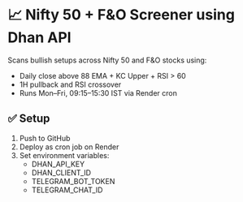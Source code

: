 # 📈 Nifty 50 + F&O Screener using Dhan API

Scans bullish setups across Nifty 50 and F&O stocks using:
- Daily close above 88 EMA + KC Upper + RSI > 60
- 1H pullback and RSI crossover
- Runs Mon–Fri, 09:15–15:30 IST via Render cron

## ✅ Setup
1. Push to GitHub
2. Deploy as cron job on Render
3. Set environment variables:
   - DHAN_API_KEY
   - DHAN_CLIENT_ID
   - TELEGRAM_BOT_TOKEN
   - TELEGRAM_CHAT_ID

